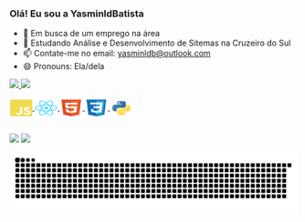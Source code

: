 ### Olá! Eu sou a YasminldBatista

- 🔭 Em busca de um emprego na área
- 🌱 Estudando Análise e Desenvolvimento de Sitemas na Cruzeiro do Sul
- 📫 Contate-me no email: yasminldb@outlook.com
- 😄 Pronouns: Ela/dela

<div>
  <a href='https://github.com/YasminldBatista'>
    <img height='180cm' src='https://github-readme-stats.vercel.app/api?username=YasminldBatista&show_icons=true&theme=midnight-purple&include_all_commits=true&count_private=true'>
    <img height="180em" src="https://github-readme-stats.vercel.app/api/top-langs/?username=YasminldBatista&layout=compact&langs_count=7&theme=midnight-purple"/>
    
</div>
             
  
  <div style="display: inline_block"><br>
  <img align="center" alt="Yasmin-Js" height="30" width="40" src="https://raw.githubusercontent.com/devicons/devicon/master/icons/javascript/javascript-plain.svg">
  <img align="center" alt="Yasmin-React" height="30" width="40" src="https://raw.githubusercontent.com/devicons/devicon/master/icons/react/react-original.svg">
  <img align="center" alt="Yasmin-HTML" height="30" width="40" src="https://raw.githubusercontent.com/devicons/devicon/master/icons/html5/html5-original.svg">
  <img align="center" alt="Yasmin-CSS" height="30" width="40" src="https://raw.githubusercontent.com/devicons/devicon/master/icons/css3/css3-original.svg">
  <img align="center" alt="Yasmin-Python" height="30" width="40" src="https://raw.githubusercontent.com/devicons/devicon/master/icons/python/python-original.svg">
  </div>
  
  ##
  
  <div> 
  <a href = "mailto:yasminldb@outlook.com"><img src="https://img.shields.io/badge/-Gmail-%23333?style=for-the-badge&logo=gmail&logoColor=white" target="_blank"></a>
  <a href="https://www.linkedin.com/in/yasmin-lorraine-duarte-batista-1928b8168/" target="_blank"><img src="https://img.shields.io/badge/-LinkedIn-%230077B5?style=for-the-badge&logo=linkedin&logoColor=white" target="_blank"></a> 
    
 ![Snake animation](https://github.com/YasminldBatista/YasminldBatista/blob/output/github-contribution-grid-snake.svg)
</div>
